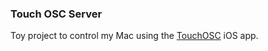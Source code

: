 ### Touch OSC Server
Toy project to control my Mac using the [TouchOSC](https://itunes.apple.com/us/app/touchosc/id288120394?mt=8) iOS app.
